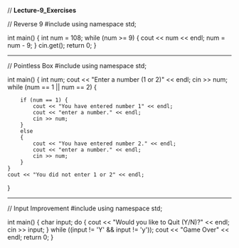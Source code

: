 // **Lecture-9_Exercises**

// Reverse 9
#include <iostream>
using namespace std;

int main()
{
	int num = 108;
	while (num >= 9) {
		cout << num << endl;
		num = num - 9;
	}
	cin.get();
	return 0;
}
  
  ----------------------------------
// Pointless Box
  #include <iostream>
using namespace std;
  
int main()
{
	int num;
	cout << "Enter a number (1 or 2)" << endl;
	cin >> num;
	while (num == 1 || num == 2)
	{

		if (num == 1) {
			cout << "You have entered number 1" << endl;
			cout << "enter a number." << endl;
			cin >> num;
		}
		else
		{
			cout << "You have entered number 2." << endl;
			cout << "enter a number." << endl;
			cin >> num;
		}
	}
	cout << "You did not enter 1 or 2" << endl;
}
  
 -------------------------------------------------------------
 // Input Improvement
  #include <iostream>
using namespace std;
  
int main() {
	char input;
	do {
		cout << "Would you like to Quit (Y/N)?" << endl;
		cin >> input;
	} while ((input != 'Y' && input != 'y'));
	cout << "Game Over" << endl;
	return 0;
}
